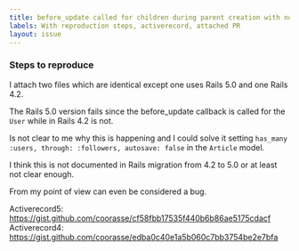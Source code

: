 ```yaml
---
title: before_update called for children during parent creation with no reason
labels: With reproduction steps, activerecord, attached PR
layout: issue
---
```


### Steps to reproduce

I attach two files which are identical except one uses Rails 5.0 and one Rails 4.2.

The Rails 5.0 version fails since the before_update callback is called for the `User` while in Rails 4.2 is not.

Is not clear to me why this is happening and I could solve it setting `has_many :users, through: :followers, autosave: false` in the `Article` model.

I think this is not documented in Rails migration from 4.2 to 5.0  or at least not clear enough.

From my point of view can even be considered a bug.

Activerecord5: https://gist.github.com/coorasse/cf58fbb17535f440b6b86ae5175cdacf
Activerecord4: https://gist.github.com/coorasse/edba0c40e1a5b060c7bb3754be2e7bfa

